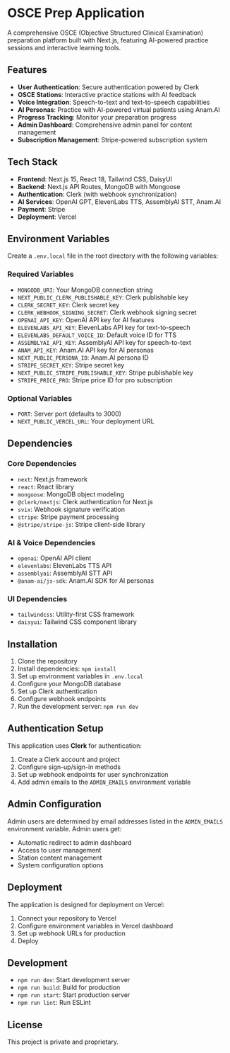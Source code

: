 # OSCE Prep Application

A comprehensive OSCE (Objective Structured Clinical Examination) preparation platform built with Next.js, featuring AI-powered practice sessions and interactive learning tools.

## Features

- **User Authentication**: Secure authentication powered by Clerk
- **OSCE Stations**: Interactive practice stations with AI feedback
- **Voice Integration**: Speech-to-text and text-to-speech capabilities
- **AI Personas**: Practice with AI-powered virtual patients using Anam.AI
- **Progress Tracking**: Monitor your preparation progress
- **Admin Dashboard**: Comprehensive admin panel for content management
- **Subscription Management**: Stripe-powered subscription system

## Tech Stack

- **Frontend**: Next.js 15, React 18, Tailwind CSS, DaisyUI
- **Backend**: Next.js API Routes, MongoDB with Mongoose
- **Authentication**: Clerk (with webhook synchronization)
- **AI Services**: OpenAI GPT, ElevenLabs TTS, AssemblyAI STT, Anam.AI
- **Payment**: Stripe
- **Deployment**: Vercel

## Environment Variables

Create a `.env.local` file in the root directory with the following variables:

### Required Variables
- `MONGODB_URI`: Your MongoDB connection string
- `NEXT_PUBLIC_CLERK_PUBLISHABLE_KEY`: Clerk publishable key
- `CLERK_SECRET_KEY`: Clerk secret key
- `CLERK_WEBHOOK_SIGNING_SECRET`: Clerk webhook signing secret
- `OPENAI_API_KEY`: OpenAI API key for AI features
- `ELEVENLABS_API_KEY`: ElevenLabs API key for text-to-speech
- `ELEVENLABS_DEFAULT_VOICE_ID`: Default voice ID for TTS
- `ASSEMBLYAI_API_KEY`: AssemblyAI API key for speech-to-text
- `ANAM_API_KEY`: Anam.AI API key for AI personas
- `NEXT_PUBLIC_PERSONA_ID`: Anam.AI persona ID
- `STRIPE_SECRET_KEY`: Stripe secret key
- `NEXT_PUBLIC_STRIPE_PUBLISHABLE_KEY`: Stripe publishable key
- `STRIPE_PRICE_PRO`: Stripe price ID for pro subscription

### Optional Variables
- `PORT`: Server port (defaults to 3000)
- `NEXT_PUBLIC_VERCEL_URL`: Your deployment URL

## Dependencies

### Core Dependencies
- `next`: Next.js framework
- `react`: React library
- `mongoose`: MongoDB object modeling
- `@clerk/nextjs`: Clerk authentication for Next.js
- `svix`: Webhook signature verification
- `stripe`: Stripe payment processing
- `@stripe/stripe-js`: Stripe client-side library

### AI & Voice Dependencies
- `openai`: OpenAI API client
- `elevenlabs`: ElevenLabs TTS API
- `assemblyai`: AssemblyAI STT API
- `@anam-ai/js-sdk`: Anam.AI SDK for AI personas

### UI Dependencies
- `tailwindcss`: Utility-first CSS framework
- `daisyui`: Tailwind CSS component library

## Installation

1. Clone the repository
2. Install dependencies: `npm install`
3. Set up environment variables in `.env.local`
4. Configure your MongoDB database
5. Set up Clerk authentication
6. Configure webhook endpoints
7. Run the development server: `npm run dev`

## Authentication Setup

This application uses **Clerk** for authentication:

1. Create a Clerk account and project
2. Configure sign-up/sign-in methods
3. Set up webhook endpoints for user synchronization
4. Add admin emails to the `ADMIN_EMAILS` environment variable

## Admin Configuration

Admin users are determined by email addresses listed in the `ADMIN_EMAILS` environment variable. Admin users get:
- Automatic redirect to admin dashboard
- Access to user management
- Station content management
- System configuration options

## Deployment

The application is designed for deployment on Vercel:

1. Connect your repository to Vercel
2. Configure environment variables in Vercel dashboard
3. Set up webhook URLs for production
4. Deploy

## Development

- `npm run dev`: Start development server
- `npm run build`: Build for production
- `npm run start`: Start production server
- `npm run lint`: Run ESLint

## License

This project is private and proprietary. 